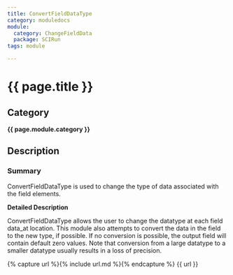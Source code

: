```yaml
---
title: ConvertFieldDataType
category: moduledocs
module:
  category: ChangeFieldData
  package: SCIRun
tags: module

---
```



# {{ page.title }}

## Category

**{{ page.module.category }}**

## Description

### Summary

ConvertFieldDataType is used to change the type of data associated with the field elements.

**Detailed Description**

ConvertFieldDataType allows the user to change the datatype at each field data_at location. This module also attempts to convert the data in the field to the new type, if possible. If no conversion is possible, the output field will contain default zero values. Note that conversion from a large datatype to a smaller datatype usually results in a loss of precision.

{% capture url %}{% include url.md %}{% endcapture %}
{{ url }}
